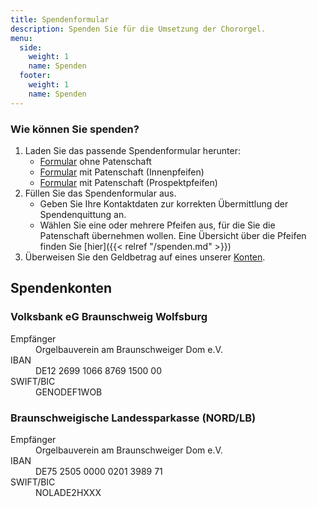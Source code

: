 ```yaml
---
title: Spendenformular
description: Spenden Sie für die Umsetzung der Chororgel.
menu:
  side:
    weight: 1
    name: Spenden
  footer:
    weight: 1
    name: Spenden
---
```


<!-- TODO Spendentool Sparkasse -->

### Wie können Sie spenden?

1. Laden Sie das passende Spendenformular herunter:
    - [Formular](/documents/Spendenformular.pdf) ohne Patenschaft
    - [Formular](/documents/Spendenformular%20Innenpfeifen.pdf) mit Patenschaft (Innenpfeifen)
    - [Formular](/documents/Spendenformular%20Prospektpfeifen.pdf) mit Patenschaft (Prospektpfeifen)
1. Füllen Sie das Spendenformular aus.
    - Geben Sie Ihre Kontaktdaten zur korrekten Übermittlung der Spendenquittung an.
    - Wählen Sie eine oder mehrere Pfeifen aus, für die Sie die Patenschaft übernehmen wollen.
        Eine Übersicht über die Pfeifen finden Sie [hier]({{< relref "/spenden.md" >}})
2. Überweisen Sie den Geldbetrag auf eines unserer [Konten](#spendenkonten).

## Spendenkonten

### Volksbank eG Braunschweig Wolfsburg
<dl>
    <dt>Empfänger</dt>
    <dd>Orgelbauverein am Braunschweiger Dom e.V.</dd>
    <dt>IBAN</dt>
    <dd>DE12 2699 1066 8769 1500 00</dd>
    <dt>SWIFT/BIC</dt>
    <dd>GENODEF1WOB</dd>
</dl>

### Braunschweigische Landessparkasse (NORD/LB)
<dl>
    <dt>Empfänger</dt>
    <dd>Orgelbauverein am Braunschweiger Dom e.V.</dd>
    <dt>IBAN</dt>
    <dd>DE75 2505 0000 0201 3989 71</dd>
    <dt>SWIFT/BIC</dt>
    <dd>NOLADE2HXXX</dd>
</dl>

